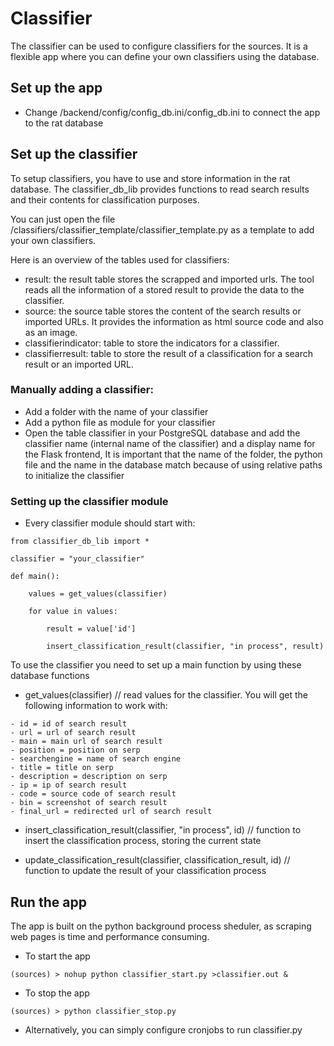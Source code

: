 # Classifier
The classifier can be used to configure classifiers for the sources. It is a flexible app where you can define your own classifiers using the database.

## Set up the app

- Change /backend/config/config_db.ini/config_db.ini to connect the app to the rat database

## Set up the classifier

To  setup classifiers, you have to use and store information in the rat database. The classifier_db_lib provides functions to read search results and their contents for classification purposes.

You can just open the file /classifiers/classifier_template/classifier_template.py as a template to add your own classifiers.

Here is an overview of the tables used for classifiers:

- result: the result table stores the scrapped and imported urls. The tool reads all the information of a stored result to provide the data to the classifier.
- source: the source table stores the content of the search results or imported URLs. It provides the information as html source code and also as an image.
- classifierindicator: table to store the indicators for a classifier.
- classifierresult: table to store the result of a classification for a search result or an imported URL.

### Manually adding a classifier:
- Add a folder with the name of your classifier
- Add a python file as module for your classifier
- Open the table classifier in your PostgreSQL database and add the classifier name (internal name of the classifier) and a display name for the Flask frontend, It is important that the name of the folder, the python file and the name in the database match because of using relative paths to initialize the classifier

### Setting up the classifier module

- Every classifier module should start with:

```
from classifier_db_lib import *

classifier = "your_classifier"

def main():

    values = get_values(classifier)

    for value in values:

        result = value['id']

        insert_classification_result(classifier, "in process", result)
```


To use the classifier you need to set up a main function by using these database functions

- get_values(classifier) // read values for the classifier. You will get the following information to work with:

```
- id = id of search result
- url = url of search result
- main = main url of search result
- position = position on serp
- searchengine = name of search engine
- title = title on serp
- description = description on serp
- ip = ip of search result
- code = source code of search result
- bin = screenshot of search result
- final_url = redirected url of search result
```

- insert_classification_result(classifier, "in process", id) // function to insert the classification process, storing the current state

- update_classification_result(classifier, classification_result, id) // function to update the result of your classification process

## Run the app

The app is built on the python background process sheduler, as scraping web pages is time and performance consuming.

- To start the app
```
(sources) > nohup python classifier_start.py >classifier.out &
```

- To stop the app
```
(sources) > python classifier_stop.py
```

- Alternatively, you can simply configure cronjobs to run classifier.py
